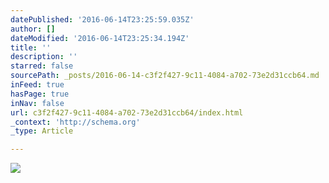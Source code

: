 ```yaml
---
datePublished: '2016-06-14T23:25:59.035Z'
author: []
dateModified: '2016-06-14T23:25:34.194Z'
title: ''
description: ''
starred: false
sourcePath: _posts/2016-06-14-c3f2f427-9c11-4084-a702-73e2d31ccb64.md
inFeed: true
hasPage: true
inNav: false
url: c3f2f427-9c11-4084-a702-73e2d31ccb64/index.html
_context: 'http://schema.org'
_type: Article

---
```

![](https://the-grid-user-content.s3-us-west-2.amazonaws.com/a09ffa1f-d35d-4daa-9d19-b42b9a84461c.jpg)